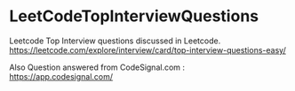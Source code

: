 # LeetCodeTopInterviewQuestions
Leetcode Top Interview questions discussed in Leetcode.   https://leetcode.com/explore/interview/card/top-interview-questions-easy/

Also Question answered from CodeSignal.com : https://app.codesignal.com/
